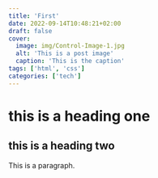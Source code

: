 ```yaml
---
title: 'First'
date: 2022-09-14T10:48:21+02:00
draft: false
cover:
  image: img/Control-Image-1.jpg
  alt: 'This is a post image'
  caption: 'This is the caption'
tags: ['html', 'css']
categories: ['tech']
---
```


# this is a heading one

## this is a heading two

This is a paragraph.
